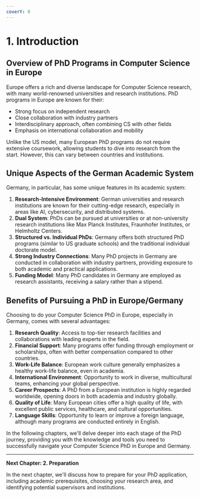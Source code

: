 ```yaml
---
coverY: 0
---
```


# 1. Introduction

## Overview of PhD Programs in Computer Science in Europe

Europe offers a rich and diverse landscape for Computer Science research, with many world-renowned universities and research institutions. PhD programs in Europe are known for their:

* Strong focus on independent research
* Close collaboration with industry partners
* Interdisciplinary approach, often combining CS with other fields
* Emphasis on international collaboration and mobility

Unlike the US model, many European PhD programs do not require extensive coursework, allowing students to dive into research from the start. However, this can vary between countries and institutions.

## Unique Aspects of the German Academic System

Germany, in particular, has some unique features in its academic system:

1. **Research-Intensive Environment**: German universities and research institutions are known for their cutting-edge research, especially in areas like AI, cybersecurity, and distributed systems.
2. **Dual System**: PhDs can be pursued at universities or at non-university research institutions like Max Planck Institutes, Fraunhofer Institutes, or Helmholtz Centers.
3. **Structured vs. Individual PhDs**: Germany offers both structured PhD programs (similar to US graduate schools) and the traditional individual doctorate model.
4. **Strong Industry Connections**: Many PhD projects in Germany are conducted in collaboration with industry partners, providing exposure to both academic and practical applications.
5. **Funding Model**: Many PhD candidates in Germany are employed as research assistants, receiving a salary rather than a stipend.

## Benefits of Pursuing a PhD in Europe/Germany

Choosing to do your Computer Science PhD in Europe, especially in Germany, comes with several advantages:

1. **Research Quality**: Access to top-tier research facilities and collaborations with leading experts in the field.
2. **Financial Support**: Many programs offer funding through employment or scholarships, often with better compensation compared to other countries.
3. **Work-Life Balance**: European work culture generally emphasizes a healthy work-life balance, even in academia.
4. **International Environment**: Opportunity to work in diverse, multicultural teams, enhancing your global perspective.
5. **Career Prospects**: A PhD from a European institution is highly regarded worldwide, opening doors in both academia and industry globally.
6. **Quality of Life**: Many European cities offer a high quality of life, with excellent public services, healthcare, and cultural opportunities.
7. **Language Skills**: Opportunity to learn or improve a foreign language, although many programs are conducted entirely in English.

In the following chapters, we'll delve deeper into each stage of the PhD journey, providing you with the knowledge and tools you need to successfully navigate your Computer Science PhD in Europe and Germany.

***

**Next Chapter: 2. Preparation**

In the next chapter, we'll discuss how to prepare for your PhD application, including academic prerequisites, choosing your research area, and identifying potential supervisors and institutions.
